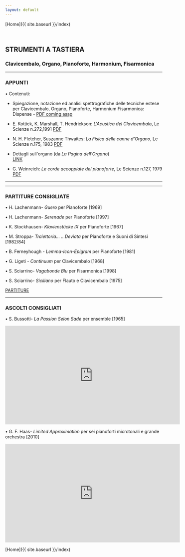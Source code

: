 ```yaml
---
layout: default
---
```


[Home]({{ site.baseurl }}/index)


<br>


## STRUMENTI A TASTIERA

### Clavicembalo, Organo, Pianoforte, Harmonium, Fisarmonica

<!--
• VIDEOLEZIONE [III TR Musica Elettronica] <a href="https://www.youtube.com/watch?v=M7hKjbZFPDo" target="_blank">Link</a>


• VIDEOLEZIONE [III TR Musica Applicata] <a href="https://www.youtube.com/watch?v=3ZS0q8YuaxQ" target="_blank">Link</a>


• VIDEOLEZIONE [III TR Musica Applicata] <a href="https://www.youtube.com/watch?v=Xhmvat8WafI" target="_blank">Link</a>

-->

______

### APPUNTI


• Contenuti:

- Spiegazione, notazione ed analisi spettrografiche delle tecniche estese per Clavicembalo, Organo, Pianoforte, Harmonium Fisarmonica: Dispense - <a href=" " target="_blank">PDF coming asap</a>


- E. Kottick, K. Marshall, T. Hendrickson:  *L'Acustica del Clavicembalo*, Le Scienze n.272,1991
<a href="https://www.dropbox.com/s/eh3988xh948y7ic/1991_272_7.pdf?dl=0" target="_blank">PDF</a>


- N. H. Fletcher, Suszanne Thwaites:  *La Fisica delle canne d'Organo*, Le Scienze n.175, 1983
<a href="https://www.dropbox.com/s/k8qj9vc6cdx0437/1983_175_5.pdf?dl=0" target="_blank">PDF</a>


- Dettagli sull'organo (da *La Pagina dell'Organo*)  
<a href="https://xoomer.virgilio.it/fborsari/arretra/tecnica/index.html" target="_blank">LINK</a>



- G. Weinreich: *Le corde accoppiate del pianoforte*, Le Scienze n.127, 1979
<a href="https://www.dropbox.com/s/rxff4cafgc5tqtk/1979_127_4.pdf?dl=0" target="_blank">PDF</a>









______


______

### PARTITURE CONSIGLIATE


<!-- • xxx - *yyy* (da zzz, [1909])

• G. Grisey - *Anubis et Nout* per clarinetto contrabbasso ( [1985])-->


• H. Lachenmann- *Guero* per Pianoforte [1969]

• H. Lachenmann- *Serenade* per Pianoforte [1997]

• K. Stockhausen- *Klavienstücke IX* per Pianoforte [1967]

• M. Stroppa- *Traiettoria... ...Deviata* per Pianoforte e Suoni di Sintesi [1982/84]

• B. Ferneyhough - *Lemma-Icon-Epigram* per Pianoforte [1981]

• G. Ligeti - *Continuum* per Clavicembalo [1968]

<!--
• G. Ligeti - *Volumina*  per Organo [1967-69]


• G. Ligeti - *Hungarian Rock* per Clavicembalo [1978]

• S. Gubaidulina - *De Profundis* per Fisarmonica [1978]-->

• S. Sciarrino- *Vagabonde Blu* per Fisarmonica [1998]

• S. Sciarrino- *Siciliano* per Flauto e Clavicembalo [1975]









<a href="https://www.dropbox.com/sh/gfp1l0kjqmb5wld/AAD_9bQN_HIjK3lJcV3Eo1XYa?dl=0" target="_blank">PARTITURE</a>



______

### ASCOLTI CONSIGLIATI


• S. Bussotti- *La Passion Selon Sade* per ensemble [1965]

<iframe width="560" height="315" src="https://www.youtube.com/embed/NLjp_gYkg5U" title="YouTube video player" frameborder="0" allow="accelerometer; autoplay; clipboard-write; encrypted-media; gyroscope; picture-in-picture" allowfullscreen></iframe>



<br>

• G. F. Haas- *Limited Approximation* per sei pianoforti microtonali e grande orchestra [2010]


<iframe width="560" height="315" src="https://www.youtube.com/embed/BoqvGLdjUhE" title="YouTube video player" frameborder="0" allow="accelerometer; autoplay; clipboard-write; encrypted-media; gyroscope; picture-in-picture" allowfullscreen></iframe>

<br>


[Home]({{ site.baseurl }}/index)
